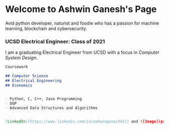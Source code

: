 # Welcome to Ashwin Ganesh's Page

Avid python developer, naturist and foodie who has a passion for machine learning, blockchain and cybersecurity.

### UCSD Electrical Engineer: Class of 2021

I am a graduating Electrical Engineer from UCSD with a focus in *Computer System Design*.

```markdown
Coursework

## Computer Science
## Electrical Engineering
## Economics


- Python, C, C++, Java Programming
- OOP
- Advanced Data Structures and Algorithms


[LinkedIn](https://www.linkedin.com/in/ashwinganesh42/) and ![Image](profile.jpg)
```
